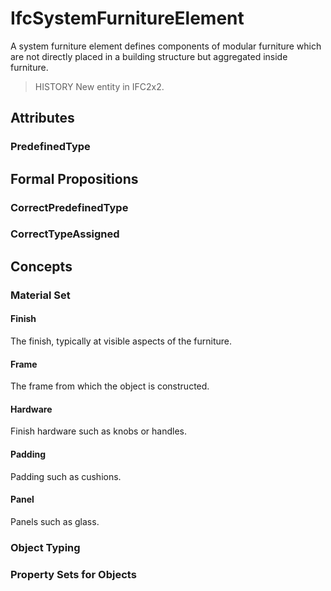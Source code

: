 # IfcSystemFurnitureElement

A system furniture element defines components of modular furniture which are not directly placed in a building structure but aggregated inside furniture.
<!-- end of short definition -->


> HISTORY New entity in IFC2x2.

## Attributes

### PredefinedType


## Formal Propositions

### CorrectPredefinedType


### CorrectTypeAssigned

## Concepts

### Material Set



#### Finish

The finish, typically at visible aspects of the furniture.

#### Frame

The frame from which the object is constructed.

#### Hardware

Finish hardware such as knobs or handles.

#### Padding

Padding such as cushions.

#### Panel

Panels such as glass.

### Object Typing



### Property Sets for Objects



